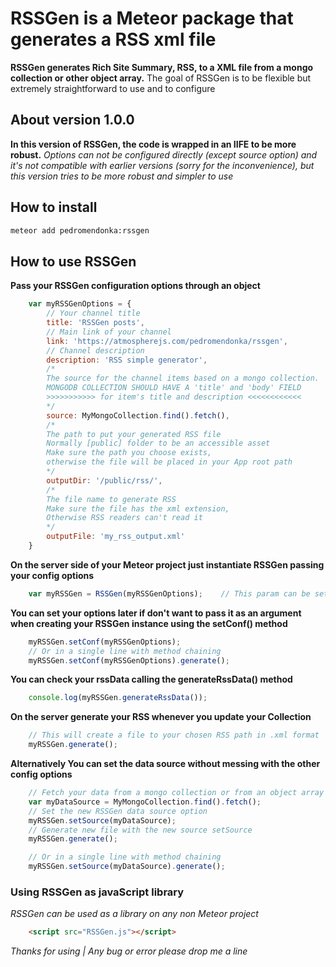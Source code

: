 # RSSGen is a Meteor package that generates a RSS xml file

**RSSGen generates Rich Site Summary, RSS, to a XML file from a mongo collection or other object array.**
The goal of RSSGen is to be flexible but extremely straightforward to use and to configure

## About version 1.0.0
**In this version of RSSGen, the code is wrapped in an IIFE to be more robust.**
*Options can not be configured directly (except source option) and it's not compatible with earlier versions (sorry for the inconvenience), but this version tries to be more robust and simpler to use*

## How to install
```sh
meteor add pedromendonka:rssgen
```

## How to use RSSGen

**Pass your RSSGen configuration options through an object**
```javascript
    var myRSSGenOptions = {
        // Your channel title
        title: 'RSSGen posts',
        // Main link of your channel
        link: 'https://atmospherejs.com/pedromendonka/rssgen',
        // Channel description
        description: 'RSS simple generator',
        /*
        The source for the channel items based on a mongo collection.
        MONGODB COLLECTION SHOULD HAVE A 'title' and 'body' FIELD
        >>>>>>>>>>> for item's title and description <<<<<<<<<<<<
        */
        source: MyMongoCollection.find().fetch(),
        /*
        The path to put your generated RSS file
        Normally [public] folder to be an accessible asset
        Make sure the path you choose exists,
        otherwise the file will be placed in your App root path
        */
        outputDir: '/public/rss/',
        /*
        The file name to generate RSS
        Make sure the file has the xml extension,
        Otherwise RSS readers can't read it
        */
        outputFile: 'my_rss_output.xml'
    }

```

**On the server side of your Meteor project just instantiate RSSGen passing your config options**
```javascript
    var myRSSGen = RSSGen(myRSSGenOptions);    // This param can be set later

```

**You can set your options later if don't want to pass it as an argument when creating your RSSGen instance using the setConf() method**
```javascript
    myRSSGen.setConf(myRSSGenOptions);
    // Or in a single line with method chaining
    myRSSGen.setConf(myRSSGenOptions).generate();

```

**You can check your rssData calling the generateRssData() method**
```javascript
    console.log(myRSSGen.generateRssData());

```

**On the server generate your RSS whenever you update your Collection**
```javascript
    // This will create a file to your chosen RSS path in .xml format
    myRSSGen.generate();

```

**Alternatively You can set the data source without messing with the other config options**
```javascript
    // Fetch your data from a mongo collection or from an object array
    var myDataSource = MyMongoCollection.find().fetch();
    // Set the new RSSGen data source option
    myRSSGen.setSource(myDataSource);
    // Generate new file with the new source setSource
    myRSSGen.generate();

    // Or in a single line with method chaining
    myRSSGen.setSource(myDataSource).generate();

```

### Using RSSGen as javaScript library
*RSSGen can be used as a library on any non Meteor project*
```html
    <script src="RSSGen.js"></script>

```

*Thanks for using | Any bug or error please drop me a line*
